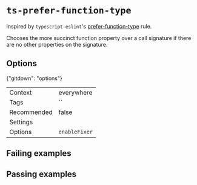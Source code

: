 # `ts-prefer-function-type`

Inspired by `typescript-eslint`'s [prefer-function-type](https://typescript-eslint.io/rules/prefer-function-type/) rule.

Chooses the more succinct function property over a call signature if there are
no other properties on the signature.

## Options

{"gitdown": "options"}

|||
|---|---|
|Context|everywhere|
|Tags|``|
|Recommended|false|
|Settings||
|Options|`enableFixer`|

## Failing examples

<!-- assertions-failing tsPreferFunctionType -->

## Passing examples

<!-- assertions-passing tsPreferFunctionType -->
